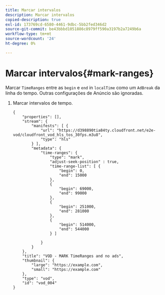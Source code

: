 ```yaml
---
title: Marcar intervalos
description: Marcar intervalos
copied-description: true
exl-id: 173769cd-6580-4461-9dbc-5bb2fed346d2
source-git-commit: be43bbbd1051886c8979ff590a3197b2a7249b6a
workflow-type: tm+mt
source-wordcount: '24'
ht-degree: 0%

---
```


# Marcar intervalos{#mark-ranges}

Marcar `TimeRanges` entre as `begin` e `end` in `localTime` como um `AdBreak` da linha do tempo. Outras configurações de Anúncio são ignoradas.

1. Marcar intervalos de tempo.

   ```
   {   
       "properties": [],
       "stream": {
           "manifests": [ {
               "url": "https://d398890tia84ty.cloudfront.net/e2e-vod/cloudfront_vod_hls_tos_30fps.m3u8",
               "type": "hls"
           } ],
           "metadata": {
               "time-ranges": {
                   "type": "mark",
                   "adjust-seek-position" : true,   
                   "time-range-list": [ {
                       "begin": 0,
                       "end": 15000
                   },
                   {
                       "begin": 69000,
                       "end": 99000
                   },
                   {
                       "begin": 251000,
                       "end": 281000
                   },
                   {
                       "begin": 514000,
                       "end": 544000
                   } ]
   
               }
           }           
       },   
       "title": "VOD - MARK TimeRanges and no ads",
       "thumbnail": {
           "large": "https://example.com",
           "small": "https://example.com"
       },
       "type": "vod",
       "id": "vod_004"
   }
   ```
